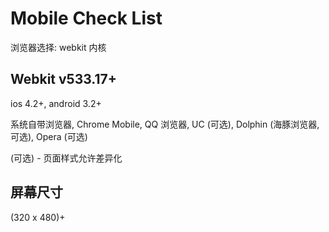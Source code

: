 # Mobile Check List

浏览器选择: webkit 内核

## Webkit v533.17+

ios 4.2+,  android 3.2+

系统自带浏览器, Chrome Mobile,  QQ 浏览器, UC (可选), Dolphin (海豚浏览器, 可选), Opera (可选)

(可选) - 页面样式允许差异化

## 屏幕尺寸

(320 x 480)+
